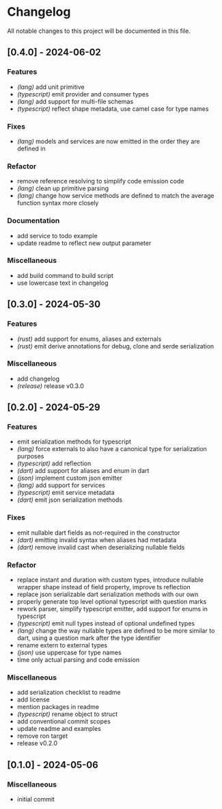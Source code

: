 # Changelog

All notable changes to this project will be documented in this file.

## [0.4.0] - 2024-06-02

### Features

- *(lang)* add unit primitive
- *(typescript)* emit provider and consumer types
- *(lang)* add support for multi-file schemas
- *(typescript)* reflect shape metadata, use camel case for type names

### Fixes

- *(lang)* models and services are now emitted in the order they are defined in

### Refactor

- remove reference resolving to simplify code emission code
- *(lang)* clean up primitive parsing
- *(lang)* change how service methods are defined to match the average function syntax more closely

### Documentation

- add service to todo example
- update readme to reflect new output parameter

### Miscellaneous

- add build command to build script
- use lowercase text in changelog

## [0.3.0] - 2024-05-30

### Features

- *(rust)* add support for enums, aliases and externals
- *(rust)* emit derive annotations for debug, clone and serde serialization

### Miscellaneous

- add changelog
- *(release)* release v0.3.0

## [0.2.0] - 2024-05-29

### Features

- emit serialization methods for typescript
- *(lang)* force externals to also have a canonical type for serialization purposes
- *(typescript)* add reflection
- *(dart)* add support for aliases and enum in dart
- *(json)* implement custom json emitter
- *(lang)* add support for services
- *(typescript)* emit service metadata
- *(dart)* emit json serialization methods

### Fixes

- emit nullable dart fields as not-required in the constructor
- *(dart)* emitting invalid syntax when aliases had metadata
- *(dart)* remove invalid cast when deserializing nullable fields

### Refactor

- replace instant and duration with custom types, introduce nullable wrapper shape instead of field property, improve ts reflection
- replace json serializable dart serialization methods with our own
- properly generate top level optional typescript with question marks
- rework parser, simplify typescript emitter, add support for enums in typescript
- *(typescript)* emit null types instead of optional undefined types
- *(lang)* change the way nullable types are defined to be more similar to dart, using a question mark after the type identifier
- rename extern to external types
- *(json)* use uppercase for type names
- time only actual parsing and code emission

### Miscellaneous

- add serialization checklist to readme
- add license
- mention packages in readme
- *(typescript)* rename object to struct
- add conventional commit scopes
- update readme and examples
- remove ron target
- release v0.2.0

## [0.1.0] - 2024-05-06

### Miscellaneous

- initial commit

<!-- generated by git-cliff -->
